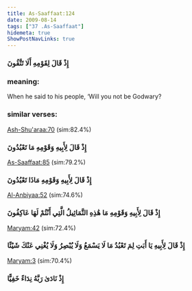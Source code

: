 ```yaml
---
title: As-Saaffaat:124
date: 2009-08-14
tags: ["37 .As-Saaffaat"]
hidemeta: true 
ShowPostNavLinks: true 
---
```

### إِذْ قَالَ لِقَوْمِهِ أَلَا تَتَّقُونَ
### meaning: 
When he said to his people, ‘Will you not be Godwary?
### similar verses: 

[Ash-Shu'araa:70](/26/70) (sim:82.4%)

### إِذْ قَالَ لِأَبِيهِ وَقَوْمِهِ مَا تَعْبُدُونَ

[As-Saaffaat:85](/37/85) (sim:79.2%)

### إِذْ قَالَ لِأَبِيهِ وَقَوْمِهِ مَاذَا تَعْبُدُونَ

[Al-Anbiyaa:52](/21/52) (sim:74.6%)

### إِذْ قَالَ لِأَبِيهِ وَقَوْمِهِ مَا هَٰذِهِ التَّمَاثِيلُ الَّتِي أَنْتُمْ لَهَا عَاكِفُونَ

[Maryam:42](/19/42) (sim:72.4%)

### إِذْ قَالَ لِأَبِيهِ يَا أَبَتِ لِمَ تَعْبُدُ مَا لَا يَسْمَعُ وَلَا يُبْصِرُ وَلَا يُغْنِي عَنْكَ شَيْئًا

[Maryam:3](/19/3) (sim:70.4%)

### إِذْ نَادَىٰ رَبَّهُ نِدَاءً خَفِيًّا
